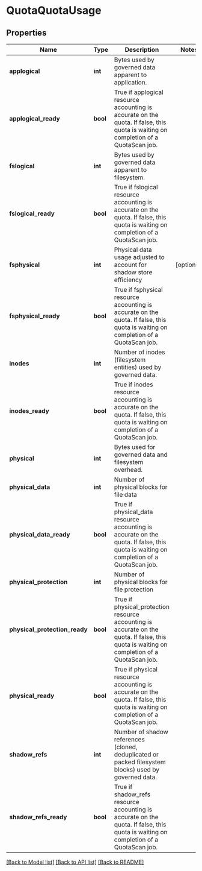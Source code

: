 # QuotaQuotaUsage

## Properties
Name | Type | Description | Notes
------------ | ------------- | ------------- | -------------
**applogical** | **int** | Bytes used by governed data apparent to application. | 
**applogical_ready** | **bool** | True if applogical resource accounting is accurate on the quota. If false, this quota is waiting on completion of a QuotaScan job. | 
**fslogical** | **int** | Bytes used by governed data apparent to filesystem. | 
**fslogical_ready** | **bool** | True if fslogical resource accounting is accurate on the quota. If false, this quota is waiting on completion of a QuotaScan job. | 
**fsphysical** | **int** | Physical data usage adjusted to account for shadow store efficiency | [optional] 
**fsphysical_ready** | **bool** | True if fsphysical resource accounting is accurate on the quota. If false, this quota is waiting on completion of a QuotaScan job. | 
**inodes** | **int** | Number of inodes (filesystem entities) used by governed data. | 
**inodes_ready** | **bool** | True if inodes resource accounting is accurate on the quota. If false, this quota is waiting on completion of a QuotaScan job. | 
**physical** | **int** | Bytes used for governed data and filesystem overhead. | 
**physical_data** | **int** | Number of physical blocks for file data | 
**physical_data_ready** | **bool** | True if physical_data resource accounting is accurate on the quota. If false, this quota is waiting on completion of a QuotaScan job. | 
**physical_protection** | **int** | Number of physical blocks for file protection | 
**physical_protection_ready** | **bool** | True if physical_protection resource accounting is accurate on the quota. If false, this quota is waiting on completion of a QuotaScan job. | 
**physical_ready** | **bool** | True if physical resource accounting is accurate on the quota. If false, this quota is waiting on completion of a QuotaScan job. | 
**shadow_refs** | **int** | Number of shadow references (cloned, deduplicated or packed filesystem blocks) used by governed data. | 
**shadow_refs_ready** | **bool** | True if shadow_refs resource accounting is accurate on the quota. If false, this quota is waiting on completion of a QuotaScan job. | 

[[Back to Model list]](../README.md#documentation-for-models) [[Back to API list]](../README.md#documentation-for-api-endpoints) [[Back to README]](../README.md)


